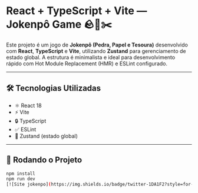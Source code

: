 # React + TypeScript + Vite — Jokenpô Game 🪨📄✂️

Este projeto é um jogo de **Jokenpô (Pedra, Papel e Tesoura)** desenvolvido com **React**, **TypeScript** e **Vite**, utilizando **Zustand** para gerenciamento de estado global. A estrutura é minimalista e ideal para desenvolvimento rápido com Hot Module Replacement (HMR) e ESLint configurado.

---

## 🛠️ Tecnologias Utilizadas

- ⚛️ React 18
- ⚡ Vite
- 🔒 TypeScript
- ✅ ESLint
- 🧠 Zustand (estado global)

---

## 🚀 Rodando o Projeto

```bash
npm install
npm run dev
[![Site jokenpo](https://img.shields.io/badge/twitter-1DA1F2?style=for-the-badge&logo=twitter&logoColor=white)](https://jokenpo-y65v.onrender.com/)
